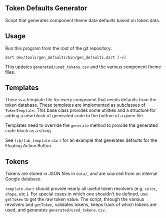 ## Token Defaults Generator

Script that generates component theme data defaults based on token data.

## Usage
Run this program from the root of the git repository:
```
dart dev/tools/gen_defaults/bin/gen_defaults.dart [-v]
```

This updates `generated/used_tokens.csv` and the various component theme files.

## Templates

There is a template file for every component that needs defaults from
the token database. These templates are implemented as subclasses of
`TokenTemplate`. This base class provides some utilities and a structure
for adding a new block of generated code to the bottom of a given file.

Templates need to override the `generate` method to provide the generated
code block as a string.

See `lib/fab_template.dart` for an example that generates defaults for the
Floating Action Button.

## Tokens

Tokens are stored in JSON files in `data/`, and are sourced from
an internal Google database.

`template.dart` should provide nearly all useful token resolvers
(e.g. `color`, `shape`, etc.). For special cases in which one shouldn't
be defined, use `getToken` to get the raw token value. The script, through
the various revolvers and `getToken`, validates tokens, keeps track of
which tokens are used, and generates `generated/used_tokens.csv`.

